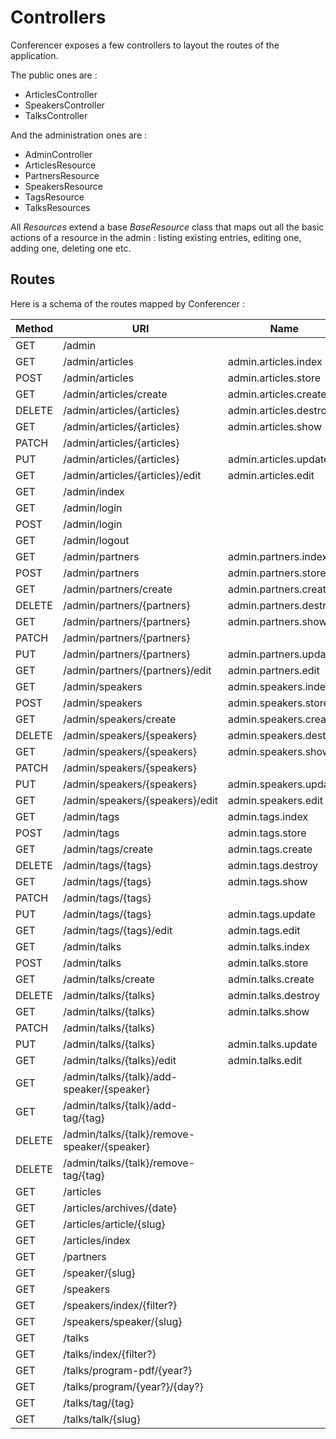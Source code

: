 # Controllers

Conferencer exposes a few controllers to layout the routes of the application.

The public ones are :
- ArticlesController
- SpeakersController
- TalksController

And the administration ones are :
- AdminController
- ArticlesResource
- PartnersResource
- SpeakersResource
- TagsResource
- TalksResources

All *Resources* extend a base *BaseResource* class that maps out all the basic actions of a resource in the admin : listing existing entries, editing one, adding one, deleting one etc.

## Routes

Here is a schema of the routes mapped by Conferencer :

| Method   | URI                                            | Name                     | Action                                                      |
| -------- | ---------------------------------------------- | ------------------------ | ----------------------------------------------------------- |
| GET      | /admin                                         |                          | Conferencer\Controllers\Admin\AdminController@getIndex      |
| GET      | /admin/articles                                | admin.articles.index     | Conferencer\Controllers\Admin\ArticlesResource@index        |
| POST     | /admin/articles                                | admin.articles.store     | Conferencer\Controllers\Admin\ArticlesResource@store        |
| GET      | /admin/articles/create                         | admin.articles.create    | Conferencer\Controllers\Admin\ArticlesResource@create       |
| DELETE   | /admin/articles/{articles}                     | admin.articles.destroy   | Conferencer\Controllers\Admin\ArticlesResource@destroy      |
| GET      | /admin/articles/{articles}                     | admin.articles.show      | Conferencer\Controllers\Admin\ArticlesResource@show         |
| PATCH    | /admin/articles/{articles}                     |                          | Conferencer\Controllers\Admin\ArticlesResource@update       |
| PUT      | /admin/articles/{articles}                     | admin.articles.update    | Conferencer\Controllers\Admin\ArticlesResource@update       |
| GET      | /admin/articles/{articles}/edit                | admin.articles.edit      | Conferencer\Controllers\Admin\ArticlesResource@edit         |
| GET      | /admin/index                                   |                          | Conferencer\Controllers\Admin\AdminController@getIndex      |
| GET      | /admin/login                                   |                          | Conferencer\Controllers\Admin\AdminController@getLogin      |
| POST     | /admin/login                                   |                          | Conferencer\Controllers\Admin\AdminController@postLogin     |
| GET      | /admin/logout                                  |                          | Conferencer\Controllers\Admin\AdminController@getLogout     |
| GET      | /admin/partners                                | admin.partners.index     | Conferencer\Controllers\Admin\PartnersResource@index        |
| POST     | /admin/partners                                | admin.partners.store     | Conferencer\Controllers\Admin\PartnersResource@store        |
| GET      | /admin/partners/create                         | admin.partners.create    | Conferencer\Controllers\Admin\PartnersResource@create       |
| DELETE   | /admin/partners/{partners}                     | admin.partners.destroy   | Conferencer\Controllers\Admin\PartnersResource@destroy      |
| GET      | /admin/partners/{partners}                     | admin.partners.show      | Conferencer\Controllers\Admin\PartnersResource@show         |
| PATCH    | /admin/partners/{partners}                     |                          | Conferencer\Controllers\Admin\PartnersResource@update       |
| PUT      | /admin/partners/{partners}                     | admin.partners.update    | Conferencer\Controllers\Admin\PartnersResource@update       |
| GET      | /admin/partners/{partners}/edit                | admin.partners.edit      | Conferencer\Controllers\Admin\PartnersResource@edit         |
| GET      | /admin/speakers                                | admin.speakers.index     | Conferencer\Controllers\Admin\SpeakersResource@index        |
| POST     | /admin/speakers                                | admin.speakers.store     | Conferencer\Controllers\Admin\SpeakersResource@store        |
| GET      | /admin/speakers/create                         | admin.speakers.create    | Conferencer\Controllers\Admin\SpeakersResource@create       |
| DELETE   | /admin/speakers/{speakers}                     | admin.speakers.destroy   | Conferencer\Controllers\Admin\SpeakersResource@destroy      |
| GET      | /admin/speakers/{speakers}                     | admin.speakers.show      | Conferencer\Controllers\Admin\SpeakersResource@show         |
| PATCH    | /admin/speakers/{speakers}                     |                          | Conferencer\Controllers\Admin\SpeakersResource@update       |
| PUT      | /admin/speakers/{speakers}                     | admin.speakers.update    | Conferencer\Controllers\Admin\SpeakersResource@update       |
| GET      | /admin/speakers/{speakers}/edit                | admin.speakers.edit      | Conferencer\Controllers\Admin\SpeakersResource@edit         |
| GET      | /admin/tags                                    | admin.tags.index         | Conferencer\Controllers\Admin\TagsResource@index            |
| POST     | /admin/tags                                    | admin.tags.store         | Conferencer\Controllers\Admin\TagsResource@store            |
| GET      | /admin/tags/create                             | admin.tags.create        | Conferencer\Controllers\Admin\TagsResource@create           |
| DELETE   | /admin/tags/{tags}                             | admin.tags.destroy       | Conferencer\Controllers\Admin\TagsResource@destroy          |
| GET      | /admin/tags/{tags}                             | admin.tags.show          | Conferencer\Controllers\Admin\TagsResource@show             |
| PATCH    | /admin/tags/{tags}                             |                          | Conferencer\Controllers\Admin\TagsResource@update           |
| PUT      | /admin/tags/{tags}                             | admin.tags.update        | Conferencer\Controllers\Admin\TagsResource@update           |
| GET      | /admin/tags/{tags}/edit                        | admin.tags.edit          | Conferencer\Controllers\Admin\TagsResource@edit             |
| GET      | /admin/talks                                   | admin.talks.index        | Conferencer\Controllers\Admin\TalksResource@index           |
| POST     | /admin/talks                                   | admin.talks.store        | Conferencer\Controllers\Admin\TalksResource@store           |
| GET      | /admin/talks/create                            | admin.talks.create       | Conferencer\Controllers\Admin\TalksResource@create          |
| DELETE   | /admin/talks/{talks}                           | admin.talks.destroy      | Conferencer\Controllers\Admin\TalksResource@destroy         |
| GET      | /admin/talks/{talks}                           | admin.talks.show         | Conferencer\Controllers\Admin\TalksResource@show            |
| PATCH    | /admin/talks/{talks}                           |                          | Conferencer\Controllers\Admin\TalksResource@update          |
| PUT      | /admin/talks/{talks}                           | admin.talks.update       | Conferencer\Controllers\Admin\TalksResource@update          |
| GET      | /admin/talks/{talks}/edit                      | admin.talks.edit         | Conferencer\Controllers\Admin\TalksResource@edit            |
| GET      | /admin/talks/{talk}/add-speaker/{speaker}      |                          | Conferencer\Controllers\Admin\TalksResource@addSpeaker      |
| GET      | /admin/talks/{talk}/add-tag/{tag}              |                          | Conferencer\Controllers\Admin\TalksResource@addTag          |
| DELETE   | /admin/talks/{talk}/remove-speaker/{speaker}   |                          | Conferencer\Controllers\Admin\TalksResource@removeSpeaker   |
| DELETE   | /admin/talks/{talk}/remove-tag/{tag}           |                          | Conferencer\Controllers\Admin\TalksResource@removeTag       |
| GET      | /articles                                      |                          | Conferencer\Controllers\ArticlesController@getIndex         |
| GET      | /articles/archives/{date}                      |                          | Conferencer\Controllers\ArticlesController@getArchives      |
| GET      | /articles/article/{slug}                       |                          | Conferencer\Controllers\ArticlesController@getArticle       |
| GET      | /articles/index                                |                          | Conferencer\Controllers\ArticlesController@getIndex         |
| GET      | /partners                                      |                          | Closure                                                     |
| GET      | /speaker/{slug}                                |                          | Conferencer\Controllers\SpeakersController@getSpeaker       |
| GET      | /speakers                                      |                          | Conferencer\Controllers\SpeakersController@getIndex         |
| GET      | /speakers/index/{filter?}                      |                          | Conferencer\Controllers\SpeakersController@getIndex         |
| GET      | /speakers/speaker/{slug}                       |                          | Conferencer\Controllers\SpeakersController@getSpeaker       |
| GET      | /talks                                         |                          | Conferencer\Controllers\TalksController@getIndex            |
| GET      | /talks/index/{filter?}                         |                          | Conferencer\Controllers\TalksController@getIndex            |
| GET      | /talks/program-pdf/{year?}                     |                          | Conferencer\Controllers\TalksController@getProgramPdf       |
| GET      | /talks/program/{year?}/{day?}                  |                          | Conferencer\Controllers\TalksController@getProgram          |
| GET      | /talks/tag/{tag}                               |                          | Conferencer\Controllers\TalksController@getTag              |
| GET      | /talks/talk/{slug}                             |                          | Conferencer\Controllers\TalksController@getTalk             |


